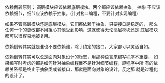 依赖倒转原则： 高层模块应该依赖底层模块。两个都应该依赖抽象。 抽象
不应该依赖细节，细节应该依赖于抽象。(针对接口编程，不要针对实现编程)

如果不管高层模块还是底层模块，它们都依赖于抽象，只要接口是稳定的，
那么任何一个的更改都不用担心其他受到影响，这就使得无论高层模块还是
底层模块都可以很容易地被复用。

依赖倒转其实就是谁也不要依赖谁，除了约定的接口，大家都可以灵活自如。

依赖倒转其实可以说是面向对象设计的标志，用那种语言来编写程序不重要，
如果编写时考虑的都是如何针对抽象编程而不是针对细节编程，即程序中所
有的依赖关系都是终止于抽象类或者接口，那就是面向对象的设计，反之那
就是过程化的设计了。